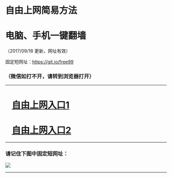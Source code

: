 ﻿# 自由上网简易方法

# 电脑、手机一键翻墙

（2017/09/18 更新，网址有效）

固定短网址：https://git.io/free99

### （微信如打不开，请转到浏览器打开）


***





# &nbsp;&nbsp; <a href="http://ft250803291.fwq-tz1005.info/fwqtz01.html?t=09180012260 " target="_blank">自由上网入口1</a>
# &nbsp;&nbsp; <a href="http://ft1729216981.fwq-tz1006.info/fwqtz02.html?t=09180013183 " target="_blank">自由上网入口2</a>
***

### 请记住下图中固定短网址：

<img src="https://s3-us-west-2.amazonaws.com/fwq-1001/yjfq-20170905okok.png" /> 


***

